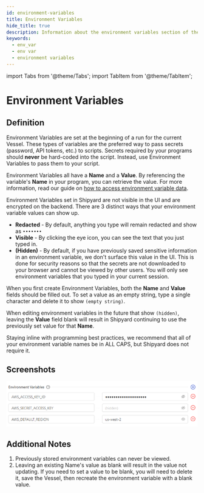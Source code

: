 ```yaml
---
id: environment-variables
title: Environment Variables
hide_title: true
description: Information about the environment variables section of the requirements tab.
keywords:
  - env_var
  - env var
  - environment variables
---
```


import Tabs from '@theme/Tabs';
import TabItem from '@theme/TabItem';

# Environment Variables

## Definition

Environment Variables are set at the beginning of a run for the current Vessel. These types of variables are the preferred way to pass secrets \(password, API tokens, etc.\) to scripts. Secrets required by your programs should **never** be hard-coded into the script. Instead, use Environment Variables to pass them to your script.

Environment Variables all have a **Name** and a **Value**. By referencing the variable's **Name** in your program, you can retrieve the value. For more information, read our guide on [how to access environment variable data](../../how-tos/access-environment-variables.md). 

Environment Variables set in Shipyard are not visible in the UI and are encrypted on the backend. There are 3 distinct ways that your environment variable values can show up.

- **Redacted** - By default, anything you type will remain redacted and show as `•••••••`
- **Visible** - By clicking the eye icon, you can see the text that you just typed in.
- **\(Hidden\)** - By default, if you have previously saved sensitive information in an environment variable, we don't surface this value in the UI. This is done for security reasons so that the secrets are not downloaded to your browser and cannot be viewed by other users. You will only see environment variables that you typed in your current session.

When you first create Environment Variables, both the **Name** and **Value** fields should be filled out. To set a value as an empty string, type a single character and delete it to show `(empty string)`.

When editing environment variables in the future that show `(hidden)`, leaving the **Value** field blank will result in Shipyard continuing to use the previously set value for that **Name**.

Staying inline with programming best practices, we recommend that all of your environment variable names be in ALL CAPS, but Shipyard does not require it.

## Screenshots

![Multiple examples of setting environment variables](../../.gitbook/assets/image_65.png)

## Additional Notes

1. Previously stored environment variables can never be viewed.
2. Leaving an existing Name's value as blank will result in the value not updating. If you need to set a value to be blank, you will need to delete it, save the Vessel, then recreate the environment variable with a blank value.

